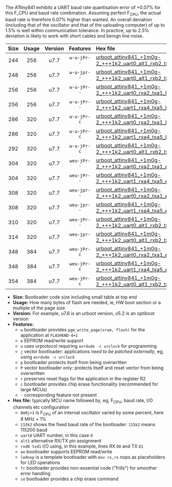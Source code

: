 The ATtiny841 exhibits a UART baud rate quantisation error of +0.07% for this F_CPU and baud rate combination. Assuming perfect F<sub>CPU</sub>, the actual baud rate is therefore 0.07% higher than wanted. An overall deviation (including that of the oscillator and that of the uploading computer) of up to 1.5% is well within communication tolerance. In practice, up to 2.5% deviation is likely to work with short cables and benign line noise.

|Size|Usage|Version|Features|Hex file|
|:-:|:-:|:-:|:-:|:--|
|244|256|u7.7|`w-u-jPr--`|[urboot_attiny841_+1m0g-2_+++1k2_uart0_alt1_rxb2_txa7_lednop.hex](https://raw.githubusercontent.com/stefanrueger/urboot.hex/main/mcus/attiny841/internal_oscillator/fcpu_+1m0g-2/br_+++1k2/urboot_attiny841_+1m0g-2_+++1k2_uart0_alt1_rxb2_txa7_lednop.hex)|
|248|256|u7.7|`w-u-jpr--`|[urboot_attiny841_+1m0g-2_+++1k2_uart0_alt1_rxb2_txa7_lednop_fr.hex](https://raw.githubusercontent.com/stefanrueger/urboot.hex/main/mcus/attiny841/internal_oscillator/fcpu_+1m0g-2/br_+++1k2/urboot_attiny841_+1m0g-2_+++1k2_uart0_alt1_rxb2_txa7_lednop_fr.hex)|
|256|256|u7.7|`w-u-jPr--`|[urboot_attiny841_+1m0g-2_+++1k2_uart0_rxa2_txa1_lednop_fr.hex](https://raw.githubusercontent.com/stefanrueger/urboot.hex/main/mcus/attiny841/internal_oscillator/fcpu_+1m0g-2/br_+++1k2/urboot_attiny841_+1m0g-2_+++1k2_uart0_rxa2_txa1_lednop_fr.hex)|
|256|256|u7.7|`w-u-jPr--`|[urboot_attiny841_+1m0g-2_+++1k2_uart1_rxa4_txa5_lednop_fr.hex](https://raw.githubusercontent.com/stefanrueger/urboot.hex/main/mcus/attiny841/internal_oscillator/fcpu_+1m0g-2/br_+++1k2/urboot_attiny841_+1m0g-2_+++1k2_uart1_rxa4_txa5_lednop_fr.hex)|
|286|320|u7.7|`w-u-jPr-c`|[urboot_attiny841_+1m0g-2_+++1k2_uart0_rxa2_txa1_lednop_fr_ce.hex](https://raw.githubusercontent.com/stefanrueger/urboot.hex/main/mcus/attiny841/internal_oscillator/fcpu_+1m0g-2/br_+++1k2/urboot_attiny841_+1m0g-2_+++1k2_uart0_rxa2_txa1_lednop_fr_ce.hex)|
|286|320|u7.7|`w-u-jPr-c`|[urboot_attiny841_+1m0g-2_+++1k2_uart1_rxa4_txa5_lednop_fr_ce.hex](https://raw.githubusercontent.com/stefanrueger/urboot.hex/main/mcus/attiny841/internal_oscillator/fcpu_+1m0g-2/br_+++1k2/urboot_attiny841_+1m0g-2_+++1k2_uart1_rxa4_txa5_lednop_fr_ce.hex)|
|292|320|u7.7|`w-u-jPr-c`|[urboot_attiny841_+1m0g-2_+++1k2_uart0_alt1_rxb2_txa7_lednop_fr_ce.hex](https://raw.githubusercontent.com/stefanrueger/urboot.hex/main/mcus/attiny841/internal_oscillator/fcpu_+1m0g-2/br_+++1k2/urboot_attiny841_+1m0g-2_+++1k2_uart0_alt1_rxb2_txa7_lednop_fr_ce.hex)|
|304|320|u7.7|`weu-jPr--`|[urboot_attiny841_+1m0g-2_+++1k2_uart0_rxa2_txa1_ee_lednop.hex](https://raw.githubusercontent.com/stefanrueger/urboot.hex/main/mcus/attiny841/internal_oscillator/fcpu_+1m0g-2/br_+++1k2/urboot_attiny841_+1m0g-2_+++1k2_uart0_rxa2_txa1_ee_lednop.hex)|
|304|320|u7.7|`weu-jPr--`|[urboot_attiny841_+1m0g-2_+++1k2_uart1_rxa4_txa5_ee_lednop.hex](https://raw.githubusercontent.com/stefanrueger/urboot.hex/main/mcus/attiny841/internal_oscillator/fcpu_+1m0g-2/br_+++1k2/urboot_attiny841_+1m0g-2_+++1k2_uart1_rxa4_txa5_ee_lednop.hex)|
|308|320|u7.7|`weu-jpr--`|[urboot_attiny841_+1m0g-2_+++1k2_uart0_rxa2_txa1_ee_lednop_fr.hex](https://raw.githubusercontent.com/stefanrueger/urboot.hex/main/mcus/attiny841/internal_oscillator/fcpu_+1m0g-2/br_+++1k2/urboot_attiny841_+1m0g-2_+++1k2_uart0_rxa2_txa1_ee_lednop_fr.hex)|
|308|320|u7.7|`weu-jpr--`|[urboot_attiny841_+1m0g-2_+++1k2_uart1_rxa4_txa5_ee_lednop_fr.hex](https://raw.githubusercontent.com/stefanrueger/urboot.hex/main/mcus/attiny841/internal_oscillator/fcpu_+1m0g-2/br_+++1k2/urboot_attiny841_+1m0g-2_+++1k2_uart1_rxa4_txa5_ee_lednop_fr.hex)|
|310|320|u7.7|`weu-jPr--`|[urboot_attiny841_+1m0g-2_+++1k2_uart0_alt1_rxb2_txa7_ee_lednop.hex](https://raw.githubusercontent.com/stefanrueger/urboot.hex/main/mcus/attiny841/internal_oscillator/fcpu_+1m0g-2/br_+++1k2/urboot_attiny841_+1m0g-2_+++1k2_uart0_alt1_rxb2_txa7_ee_lednop.hex)|
|314|320|u7.7|`weu-jpr--`|[urboot_attiny841_+1m0g-2_+++1k2_uart0_alt1_rxb2_txa7_ee_lednop_fr.hex](https://raw.githubusercontent.com/stefanrueger/urboot.hex/main/mcus/attiny841/internal_oscillator/fcpu_+1m0g-2/br_+++1k2/urboot_attiny841_+1m0g-2_+++1k2_uart0_alt1_rxb2_txa7_ee_lednop_fr.hex)|
|348|384|u7.7|`weu-jPr-c`|[urboot_attiny841_+1m0g-2_+++1k2_uart0_rxa2_txa1_ee_lednop_fr_ce.hex](https://raw.githubusercontent.com/stefanrueger/urboot.hex/main/mcus/attiny841/internal_oscillator/fcpu_+1m0g-2/br_+++1k2/urboot_attiny841_+1m0g-2_+++1k2_uart0_rxa2_txa1_ee_lednop_fr_ce.hex)|
|348|384|u7.7|`weu-jPr-c`|[urboot_attiny841_+1m0g-2_+++1k2_uart1_rxa4_txa5_ee_lednop_fr_ce.hex](https://raw.githubusercontent.com/stefanrueger/urboot.hex/main/mcus/attiny841/internal_oscillator/fcpu_+1m0g-2/br_+++1k2/urboot_attiny841_+1m0g-2_+++1k2_uart1_rxa4_txa5_ee_lednop_fr_ce.hex)|
|354|384|u7.7|`weu-jPr-c`|[urboot_attiny841_+1m0g-2_+++1k2_uart0_alt1_rxb2_txa7_ee_lednop_fr_ce.hex](https://raw.githubusercontent.com/stefanrueger/urboot.hex/main/mcus/attiny841/internal_oscillator/fcpu_+1m0g-2/br_+++1k2/urboot_attiny841_+1m0g-2_+++1k2_uart0_alt1_rxb2_txa7_ee_lednop_fr_ce.hex)|

- **Size:** Bootloader code size including small table at top end
- **Usage:** How many bytes of flash are needed, ie, HW boot section or a multiple of the page size
- **Version:** For example, u7.6 is an urboot version, o5.2 is an optiboot version
- **Features:**
  + `w` bootloader provides `pgm_write_page(sram, flash)` for the application at `FLASHEND-4+1`
  + `e` EEPROM read/write support
  + `u` uses urprotocol requiring `avrdude -c urclock` for programming
  + `j` vector bootloader: applications *need to be patched externally*, eg, using `avrdude -c urclock`
  + `p` bootloader protects itself from being overwritten
  + `P` vector bootloader only: protects itself and reset vector from being overwritten
  + `r` preserves reset flags for the application in the register R2
  + `c` bootloader provides chip erase functionality (recommended for large MCUs)
  + `-` corresponding feature not present
- **Hex file:** typically MCU name followed by, eg, F<sub>CPU</sub>, baud rate, I/O channels etc configuration
  + `8m0j+1` is F<sub>CPU</sub> of an internal oscillator varied by some percent, here 8 MHz + 1%
  + `115k2` shows the fixed baud rate of the bootloader: `115k2` means 115200 baud
  + `uart0` UART number, in this case `0`
  + `alt1` alternative RX/TX pin assignment
  + `rxd0 txd1` I/O using, in this example, lines RX `D0` and TX `D1`
  + `ee` bootloader supports EEPROM read/write
  + `lednop` is a template bootloader with `mov rx,rx` nops as placeholders for LED operations
  + `fr` bootloader provides non-essential code ("frills") for smoother error handling
  + `ce` bootloader provides a chip erase command
